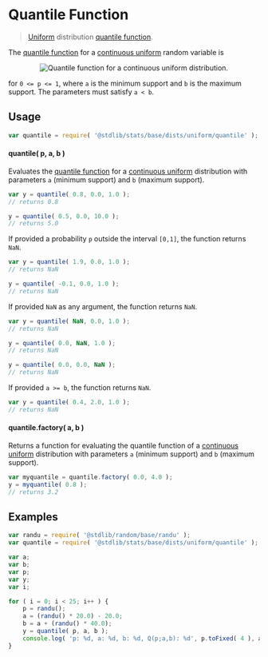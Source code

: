 <!--

@license Apache-2.0

Copyright (c) 2018 The Stdlib Authors.

Licensed under the Apache License, Version 2.0 (the "License");
you may not use this file except in compliance with the License.
You may obtain a copy of the License at

   http://www.apache.org/licenses/LICENSE-2.0

Unless required by applicable law or agreed to in writing, software
distributed under the License is distributed on an "AS IS" BASIS,
WITHOUT WARRANTIES OR CONDITIONS OF ANY KIND, either express or implied.
See the License for the specific language governing permissions and
limitations under the License.

-->

# Quantile Function

> [Uniform][uniform-distribution] distribution [quantile function][quantile-function].

<section class="intro">

The [quantile function][quantile-function] for a [continuous uniform][uniform-distribution] random variable is

<!-- <equation class="equation" label="eq:uniform_quantile_function" align="center" raw="Q(p) = a + p (b - a)" alt="Quantile function for a continuous uniform distribution."> -->

<div class="equation" align="center" data-raw-text="Q(p) = a + p (b - a)" data-equation="eq:uniform_quantile_function">
    <img src="https://cdn.rawgit.com/stdlib-js/stdlib/6c7e930588674097b03b3201c5d368532bba6c67/lib/node_modules/@stdlib/stats/base/dists/uniform/quantile/docs/img/equation_uniform_quantile_function.svg" alt="Quantile function for a continuous uniform distribution.">
    <br>
</div>

<!-- </equation> -->

for `0 <= p <= 1`, where `a` is the minimum support and `b` is the maximum support. The parameters must satisfy `a < b`.

</section>

<!-- /.intro -->

<section class="usage">

## Usage

```javascript
var quantile = require( '@stdlib/stats/base/dists/uniform/quantile' );
```

#### quantile( p, a, b )

Evaluates the [quantile function][quantile-function] for a [continuous uniform][uniform-distribution] distribution with parameters `a` (minimum support) and `b` (maximum support).

```javascript
var y = quantile( 0.8, 0.0, 1.0 );
// returns 0.8

y = quantile( 0.5, 0.0, 10.0 );
// returns 5.0
```

If provided a probability `p` outside the interval `[0,1]`, the function returns `NaN`.

```javascript
var y = quantile( 1.9, 0.0, 1.0 );
// returns NaN

y = quantile( -0.1, 0.0, 1.0 );
// returns NaN
```

If provided `NaN` as any argument, the function returns `NaN`.

```javascript
var y = quantile( NaN, 0.0, 1.0 );
// returns NaN

y = quantile( 0.0, NaN, 1.0 );
// returns NaN

y = quantile( 0.0, 0.0, NaN );
// returns NaN
```

If provided `a >= b`, the function returns `NaN`.

```javascript
var y = quantile( 0.4, 2.0, 1.0 );
// returns NaN
```

#### quantile.factory( a, b )

Returns a function for evaluating the quantile function of a [continuous uniform][uniform-distribution] distribution with parameters `a` (minimum support) and `b` (maximum support).

```javascript
var myquantile = quantile.factory( 0.0, 4.0 );
y = myquantile( 0.8 );
// returns 3.2
```

</section>

<!-- /.usage -->

<section class="examples">

## Examples

<!-- eslint no-undef: "error" -->

```javascript
var randu = require( '@stdlib/random/base/randu' );
var quantile = require( '@stdlib/stats/base/dists/uniform/quantile' );

var a;
var b;
var p;
var y;
var i;

for ( i = 0; i < 25; i++ ) {
    p = randu();
    a = (randu() * 20.0) - 20.0;
    b = a + (randu() * 40.0);
    y = quantile( p, a, b );
    console.log( 'p: %d, a: %d, b: %d, Q(p;a,b): %d', p.toFixed( 4 ), a.toFixed( 4 ), b.toFixed( 4 ), y.toFixed( 4 ) );
}
```

</section>

<!-- /.examples -->

<section class="links">

[uniform-distribution]: https://en.wikipedia.org/wiki/Uniform_distribution_%28continuous%29

[quantile-function]: https://en.wikipedia.org/wiki/Quantile_function

</section>

<!-- /.links -->
